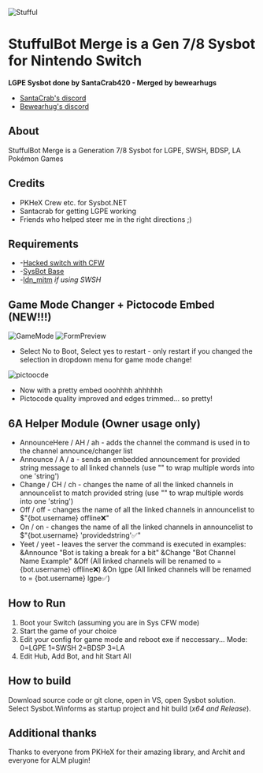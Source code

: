 ![Stufful](https://cdn.discordapp.com/attachments/733453918498979944/964983965452738620/stufful.gif)
# StuffulBot Merge is a Gen 7/8 Sysbot for Nintendo Switch

**LGPE Sysbot done by SantaCrab420 - Merged by bewearhugs**

* [SantaCrab's discord](https://www.piplup.net)
* [Bewearhug's discord](https://tiny.cc/bwhd)

## About
StuffulBot Merge is a Generation 7/8 Sysbot for LGPE, SWSH, BDSP, LA Pokémon Games

## Credits
* PKHeX Crew etc. for Sysbot.NET
* Santacrab for getting LGPE working
* Friends who helped steer me in the right directions ;)

## Requirements
* -[Hacked switch with CFW](https://nh-server.github.io/switch-guide/user_guide/getting_started/)
* -[SysBot Base](https://github.com/olliz0r/sys-botbase)
* -[ldn_mitm](https://github.com/spacemeowx2/ldn_mitm) *if using SWSH*

## Game Mode Changer + Pictocode Embed (NEW!!!)
![GameMode](https://media.discordapp.net/attachments/861058349621444648/967503425543745566/unknown.png)
![FormPreview](https://media.discordapp.net/attachments/861058349621444648/967508653487849472/unknown.png)
* Select No to Boot, Select yes to restart - only restart if you changed the selection in dropdown menu for game mode change!

![pictoocde](https://media.discordapp.net/attachments/861058349621444648/968384357821722634/reeee.png)
- Now with a pretty embed ooohhhh ahhhhhh
- Pictocode quality improved and edges trimmed... so pretty!

## 6A Helper Module (Owner usage only)
* AnnounceHere / AH / ah - adds the channel the command is used in to the channel announce/changer list
* Announce / A / a - sends an embedded announcement for provided string message to all linked channels (use "" to wrap multiple words into one 'string')
* Change / CH / ch - changes the name of all the linked channels in announcelist to match provided string (use "" to wrap multiple words into one 'string')
* Off / off - changes the name of all the linked channels in announcelist to $"{bot.username} offline❌"
* On / on - changes the name of all the linked channels in announcelist to $"{bot.username} 'providedstring'✅"
* Yeet / yeet - leaves the server the command is executed in
examples:
&Announce "Bot is taking a break for a bit"
&Change "Bot Channel Name Example"
&Off (All linked channels will be renamed to = {bot.username} offline❌)
&On lgpe (All linked channels will be renamed to = {bot.username} lgpe✅)

## How to Run
1. Boot your Switch (assuming you are in Sys CFW mode)
2. Start the game of your choice
3. Edit your config for game mode and reboot exe if neccessary...  Mode:  0=LGPE 1=SWSH 2=BDSP 3=LA
5. Edit Hub, Add Bot, and hit Start All

## How to build
Download source code or git clone, open in VS, open Sysbot solution. Select Sysbot.Winforms as startup project and hit build (*x64 and Release*).

## Additional thanks
Thanks to everyone from PKHeX for their amazing library, and Archit and everyone for ALM plugin!
